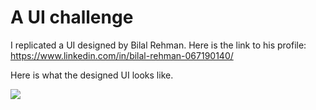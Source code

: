 # A UI challenge

I replicated a UI designed by Bilal Rehman.
Here is the link to his profile:
https://www.linkedin.com/in/bilal-rehman-067190140/

Here is what the designed UI looks like.

![](ui-day6.gif)
